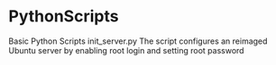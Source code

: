 # PythonScripts
Basic Python Scripts
init_server.py The script configures an reimaged Ubuntu server by enabling root login and setting root password
